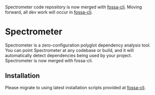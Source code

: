 Spectrometer code repository is now merged with [fossa-cli](https://github.com/fossas/fossa-cli/). Moving forward, all dev work will occur in [fossa-cli](https://github.com/fossas/fossa-cli/).
# Spectrometer

Spectrometer is a zero-configuration polyglot dependency analysis tool. You can point Spectrometer at any codebase or build, and it will automatically detect dependencies being used by your project. Spectrometer is now merged with fossa-cli.

## Installation

Please migrate to using latest installation scripts provided at [fossa-cli](https://github.com/fossas/fossa-cli#installation).
